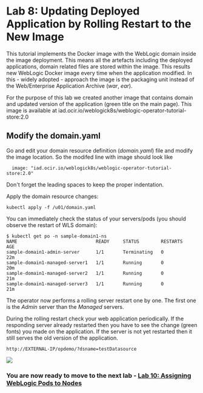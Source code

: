 # Lab 8: Updating Deployed Application by Rolling Restart to the New Image #

This tutorial implements the Docker image with the WebLogic domain inside the image deployment. This means all the artefacts including the deployed applications, domain related files are stored within the image. This results new WebLogic Docker image every time when the application modified. In this - widely adopted - approach the image is the packaging unit instead of the Web/Enterprise Application Archive (*war*, *ear*).

For the purpose of this lab we created another image that contains domain and updated version of the application (green title on the main page). This image is available at iad.ocir.io/weblogick8s/weblogic-operator-tutorial-store:2.0

## Modify the domain.yaml ##

Go and edit  your domain resource definition (*domain.yaml*) file and modify the image location. So the modifed line with image should look like
```
  image: "iad.ocir.io/weblogick8s/weblogic-operator-tutorial-store:2.0"
```

Don't forget the leading spaces to keep the proper indentation.

Apply the domain resource changes:
```
kubectl apply -f /u01/domain.yaml
```
You can immediately check the status of your servers/pods (you should observe the restart of WLS domain):
```
$ kubectl get po -n sample-domain1-ns
NAME                             READY     STATUS        RESTARTS   AGE
sample-domain1-admin-server      1/1       Terminating   0          22m
sample-domain1-managed-server1   1/1       Running       0          20m
sample-domain1-managed-server2   1/1       Running       0          21m
sample-domain1-managed-server3   1/1       Running       0          21m
```
The operator now performs a rolling server restart one by one. The first one is the *Admin* server than the *Managed* servers.

During the rolling restart check your web application periodically. If the responding server already restarted then you have to see the change (green fonts) you made on the application. If the server is not yet restarted then it still serves the old version of the application.

`http://EXTERNAL-IP/opdemo/?dsname=testDatasource`

![](images/update.application/004.check.changes.png)


### You are now ready to move to the next lab - [Lab 10: Assigning WebLogic Pods to Nodes](node.selector.md) ###
